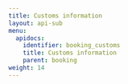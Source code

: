 ```yaml
---
title: Customs information
layout: api-sub
menu:
  apidocs:
    identifier: booking_customs
    title: Customs information
    parent: booking
weight: 14
---
```

